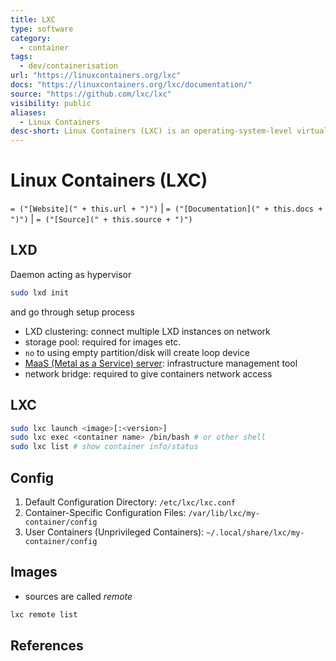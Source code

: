 ```yaml
---
title: LXC
type: software
category:
  - container
tags:
  - dev/containerisation
url: "https://linuxcontainers.org/lxc"
docs: "https://linuxcontainers.org/lxc/documentation/"
source: "https://github.com/lxc/lxc"
visibility: public
aliases:
  - Linux Containers
desc-short: Linux Containers (LXC) is an operating-system-level virtualization method for running multiple isolated Linux systems (containers) on a control host using a single Linux kernel.
---
```

# Linux Containers (LXC)

`= ("[Website](" + this.url + ")")` | `= ("[Documentation](" + this.docs + ")")` | `= ("[Source](" + this.source + ")")`

## LXD

Daemon acting as hypervisor

```bash
sudo lxd init
```

and go through setup process
 
 - LXD clustering: connect multiple LXD instances on network
 - storage pool: required for images etc.
 - `no` to using empty partition/disk will create loop device
 - [MaaS (Metal as a Service) server](https://maas.io/): infrastructure management tool
 - network bridge: required to give containers network access


## LXC

```bash
sudo lxc launch <image>[:<version>]
sudo lxc exec <container name> /bin/bash # or other shell
sudo lxc list # show container info/status
```


## Config

1. Default Configuration Directory: `/etc/lxc/lxc.conf`
2. Container-Specific Configuration Files: `/var/lib/lxc/my-container/config`
3. User Containers (Unprivileged Containers): `~/.local/share/lxc/my-container/config`


## Images

- sources are called *remote*

```bash
lxc remote list
```

## References

[wikipedia]: <https://en.wikipedia.org/wiki/LXC>